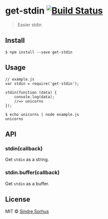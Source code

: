 get-stdin [![Build Status](https://travis-ci.org/sindresorhus/get-stdin.svg?branch=master)](https://travis-ci.org/sindresorhus/get-stdin)
=========================================================================================================================================

> Easier stdin

Install
-------

    $ npm install --save get-stdin

Usage
-----

    // example.js
    var stdin = require('get-stdin');

    stdin(function (data) {
        console.log(data);
        //=> unicorns
    });

    $ echo unicorns | node example.js
    unicorns

API
---

### stdin(callback)

Get `stdin` as a string.

### stdin.buffer(callback)

Get `stdin` as a buffer.

License
-------

MIT © [Sindre Sorhus](http://sindresorhus.com)
